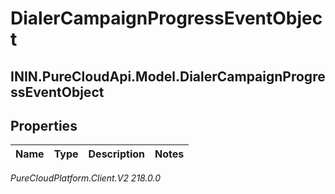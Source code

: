 # DialerCampaignProgressEventObject

## ININ.PureCloudApi.Model.DialerCampaignProgressEventObject

## Properties

|Name | Type | Description | Notes|
|------------ | ------------- | ------------- | -------------|



_PureCloudPlatform.Client.V2 218.0.0_

